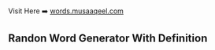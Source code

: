  Visit Here ➡️  [words.musaaqeel.com](https://words.musaaqeel.com)

## Randon Word Generator With Definition

